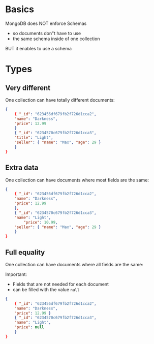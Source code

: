 # Basics

MongoDB does NOT enforce Schemas

- so documents don"t have to use
- the same schema inside of one collection

BUT it enables to use a schema

# Types

## Very different

One collection can have totally different documents:

```JSON
{
    { "_id": "623456df679fb2f726d1cca2",
    "name": "Darkness",
    "price": 12.99
    }
    { "_id": "6234570c679fb2f726d1cca3",
    "title": "Light",
    "seller": { "name": "Max", "age": 29 }
    }
}
```

## Extra data

One collection can have documents where most fields are the same:

```JSON
{
    { "_id": "623456df679fb2f726d1cca2",
    "name": "Darkness",
    "price": 12.99
    },
    { "_id": "6234570c679fb2f726d1cca3",
    "name": "Light",
        "price": 10.99,
    "seller": { "name": "Max", "age": 29 }
    }
}
```

## Full equality

One collection can have documents where all fields are the same:

Important:

- Fields that are not needed for each document
- can be filled with the value `null`

```JSON
{
    { "_id": "623456df679fb2f726d1cca2",
    "name": "Darkness",
    "price": 12.99 }
    { "_id": "6234570c679fb2f726d1cca3",
    "name": "Light",
    "price": null
    }
}
```
